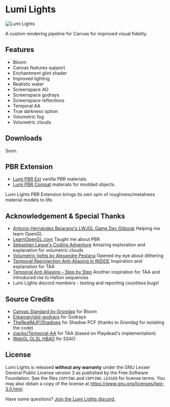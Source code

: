 # Lumi Lights 
![Lumi Lights](https://github.com/spiralhalo/spiralhalo.github.io/raw/main/img/screen0.png)

A custom rendering pipeline for Canvas for improved visual fidelity.

## Features

- Bloom
- Canvas features support
- Enchantment glint shader
- Improved lighting
- Realistic water
- Screenspace AO
- Screenspace godrays
- Screenspace reflections
- Temporal AA
- True darkness option
- Volumetric fog
- Volumetric clouds

## Downloads

Soon.

## PBR Extension

- [Lumi PBR Ext](https://github.com/spiralhalo/LumiPBRExt) vanilla PBR materials.
- [Lumi PBR Compat](https://github.com/spiralhalo/LumiPBRCompat) materials for modded objects.

Lumi Lights PBR Extension brings its own spin of roughness/metalness material models to life.

## Acknowledgement & Special Thanks

- [Antonio Hernández Bejarano's LWJGL Game Dev Gitbook](https://ahbejarano.gitbook.io/lwjglgamedev/) Helping me learn OpenGL
- [LearnOpenGL.com](https://learnopengl.com/) Taught me about PBR
- [Sebastian Lague's Coding Adventure](https://www.youtube.com/watch?v=4QOcCGI6xOU) Amazing exploration and explanation for volumetric clouds
- [Volumetric lights by Alexandre Pestana](https://www.alexandre-pestana.com/volumetric-lights/) Opened my eye about dithering
- [Temporal Reprojection Anti-Aliasing in INSIDE](https://www.youtube.com/watch?v=2XXS5UyNjjU) Inspiration and explanation for TAA
- [Temporal Anti Aliasing – Step by Step](https://ziyadbarakat.wordpress.com/2020/07/28/temporal-anti-aliasing-step-by-step/) Another inspiration for TAA and introduced me to Halton sequences
- Lumi Lights discord members - testing and reporting countless bugs!

## Source Credits

- [Canvas Standard by Grondag](https://github.com/grondag/canvas) for Bloom
- [Erkaman/glsl-godrays](https://github.com/Erkaman/glsl-godrays) for Godrays
- [TheRealMJP/Shadows](https://github.com/TheRealMJP/Shadows) for Shadow PCF (thanks to Grondag for isolating the code)
- [ziacko/Temporal-AA](https://github.com/ziacko/Temporal-AA) for TAA (based on Playdead's implementation)
- [WebGL GLSL HBAO](https://gist.github.com/transitive-bullshit/6770346) for SSAO

## License

Lumi Lights is released **without any warranty** under the GNU Lesser General Public License version 3 as published by the Free Software Foundation. See the files `COPYING` and `COPYING.LESSER` for license terms. You may also obtain a copy of the license at https://www.gnu.org/licenses/lgpl-3.0.html.

Have some questions? [Join the Lumi Lights discord.](https://discord.gg/qcyBfhxkgk)
